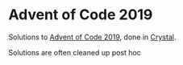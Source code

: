 # Advent of Code 2019

Solutions to [Advent of Code 2019](https://adventofcode.com), done in [Crystal](https://crystal-lang.org).

Solutions are often cleaned up post hoc

